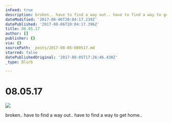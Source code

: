 ```yaml
---
inFeed: true
description: broken.. have to find a way out.. have to find a way to get home..
dateModified: '2017-08-06T20:04:17.239Z'
datePublished: '2017-08-06T20:04:17.396Z'
title: 08.05.17
author: []
publisher: {}
via: {}
sourcePath: _posts/2017-08-05-080517.md
starred: false
datePublishedOriginal: '2017-08-05T17:26:46.430Z'
_type: Blurb

---
```

# 08.05.17
![](https://the-grid-user-content.s3-us-west-2.amazonaws.com/9220b7f6-5c65-46d9-a431-4c50e2d7d363.jpg)

broken.. have to find a way out.. have to find a way to get home..
